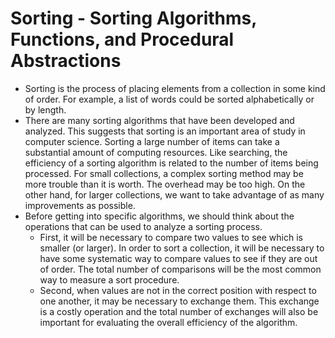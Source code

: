 # Sorting - Sorting Algorithms, Functions, and Procedural Abstractions
  * Sorting is the process of placing elements from a collection in some kind of order. For example, a list of words
  could be sorted alphabetically or by length.
  * There are many sorting algorithms that have been developed and analyzed. This suggests that sorting is an important
  area of study in computer science. Sorting a large number of items can take a substantial amount of computing resources.
  Like searching, the efficiency of a sorting algorithm is related to the number of items being processed. For small
  collections, a complex sorting method may be more trouble than it is worth. The overhead may be too high. On the other
  hand, for larger collections, we want to take advantage of as many improvements as possible.
  * Before getting into specific algorithms, we should think about the operations that can be used to analyze a sorting process.
    * First, it will be necessary to compare two values to see which is smaller (or larger). In order to sort a collection,
    it will be necessary to have some systematic way to compare values to see if they are out of order. The total number
    of comparisons will be the most common way to measure a sort procedure.
    * Second, when values are not in the correct position with respect to one another, it may be necessary to exchange
    them. This exchange is a costly operation and the total number of exchanges will also be important for evaluating
    the overall efficiency of the algorithm.